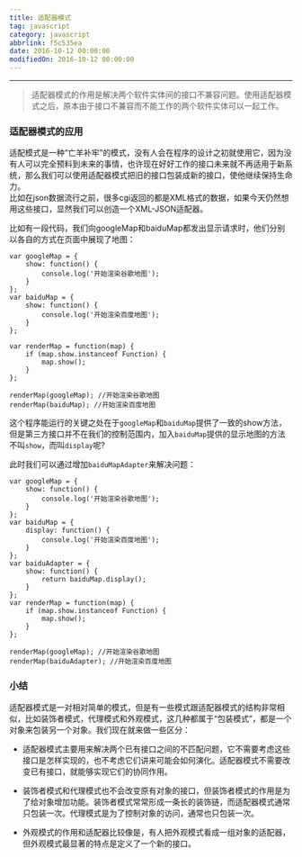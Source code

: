```yaml
---
title: 适配器模式
tag: javascript
category: javascript
abbrlink: f5c535ea
date: 2016-10-12 00:00:00
modifiedOn: 2016-10-12 00:00:00
---
```

* * *

> 适配器模式的作用是解决两个软件实体间的接口不兼容问题。使用适配器模式之后，原本由于接口不兼容而不能工作的两个软件实体可以一起工作。

### 适配器模式的应用

适配模式是一种“亡羊补牢”的模式，没有人会在程序的设计之初就使用它，因为没有人可以完全预料到未来的事情，也许现在好好工作的接口未来就不再适用于新系统，那么我们可以使用适配器模式把旧的接口包装成新的接口，使他继续保持生命力。  
比如在json数据流行之前，很多cgi返回的都是XML格式的数据，如果今天仍然想用这些接口，显然我们可以创造一个XML-JSON适配器。

比如有一段代码，我们向googleMap和baiduMap都发出显示请求时，他们分别以各自的方式在页面中展现了地图：

    
    
    var googleMap = {
        show: function() {
            console.log('开始渲染谷歌地图');
        }
    };
    var baiduMap = {
        show: function() {
            console.log('开始渲染百度地图');
        }
    };
    
    var renderMap = function(map) {
        if (map.show.instanceof Function) {
            map.show();
        }
    };
    
    renderMap(googleMap); //开始渲染谷歌地图
    renderMap(baiduMap); //开始渲染百度地图

这个程序能运行的关键之处在于`googleMap`和`baiduMap`提供了一致的show方法，但是第三方接口并不在我们的控制范围内，加入`baiduMap`提供的显示地图的方法不叫`show`，而叫`display`呢?

此时我们可以通过增加`baiduMapAdapter`来解决问题：

    
    
    var googleMap = {
        show: function() {
            console.log('开始渲染谷歌地图');
        }
    };
    var baiduMap = {
        display: function() {
            console.log('开始渲染百度地图');
        }
    };
    var baiduAdapter = {
        show: function() {
            return baiduMap.display();
        }
    };
    var renderMap = function(map) {
        if (map.show.instanceof Function) {
            map.show();
        }
    };
    
    renderMap(googleMap); //开始渲染谷歌地图
    renderMap(baiduAdapter); //开始渲染百度地图

### 小结

适配器模式是一对相对简单的模式，但是有一些模式跟适配器模式的结构非常相似，比如装饰者模式，代理模式和外观模式，这几种都属于“包装模式”，都是一个对象来包装另一个对象。我们现在就来做一些区分：

  * 适配器模式主要用来解决两个已有接口之间的不匹配问题，它不需要考虑这些接口是怎样实现的，也不考虑它们讲来可能会如何演化。适配器模式不需要改变已有接口，就能够实现它们的协同作用。

  * 装饰者模式和代理模式也不会改变原有对象的接口，但装饰者模式的作用是为了给对象增加功能。装饰者模式常常形成一条长的装饰链，而适配器模式通常只包装一次。代理模式是为了控制对象的访问，通常也只包装一次。

  * 外观模式的作用和适配器比较像是，有人把外观模式看成一组对象的适配器，但外观模式最显著的特点是定义了一个新的接口。

